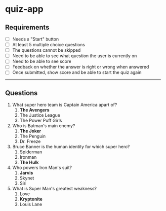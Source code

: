# quiz-app
## Requirements
- [ ] Needs a "Start" button
- [ ] At least 5 multiple choice questions
- [ ] The questions cannot be skipped
- [ ] Need to be able to see what question the user is currently on
- [ ] Need to be able to see score
- [ ] Feedback on whether the answer is right or wrong when answered
- [ ] Once submitted, show score and be able to start the quiz again
---
## Questions
1. What super hero team is Captain America apart of?    
    1. **The Avengers**
    2. The Justice League
    3. The Power Puff Girls
2. Who is Batman's main enemy?
    1. **The Joker**
    2. The Penguin
    3. Dr. Freeze
3. Bruce Banner is the human identity for which super hero?
    1. Spiderman
    2. Ironman
    3. **The Hulk**
4. Who powers Iron Man's suit?
    1. **Jarvis**
    2. Skynet
    3. Siri
5. What is Super Man's greatest weakness?
    1. Love
    2. **Kryptonite**
    3. Louis Lane
